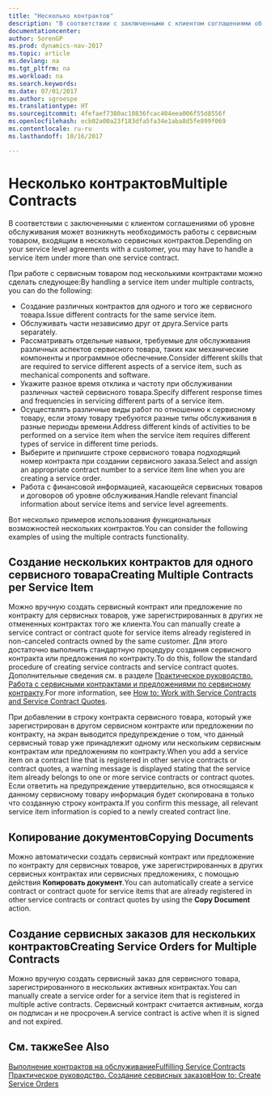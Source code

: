 ```yaml
---
title: "Несколько контрактов"
description: "В соответствии с заключенными с клиентом соглашениями об уровне обслуживания может возникнуть необходимость работы с сервисным товаром, входящим в несколько сервисных контрактов."
documentationcenter: 
author: SorenGP
ms.prod: dynamics-nav-2017
ms.topic: article
ms.devlang: na
ms.tgt_pltfrm: na
ms.workload: na
ms.search.keywords: 
ms.date: 07/01/2017
ms.author: sgroespe
ms.translationtype: HT
ms.sourcegitcommit: 4fefaef7380ac10836fcac404eea006f55d8556f
ms.openlocfilehash: ecb02a00a23f183dfa5fa34e1aba8d5fe899f069
ms.contentlocale: ru-ru
ms.lasthandoff: 10/16/2017

---
```

# <a name="multiple-contracts"></a><span data-ttu-id="38aa9-103">Несколько контрактов</span><span class="sxs-lookup"><span data-stu-id="38aa9-103">Multiple Contracts</span></span>
<span data-ttu-id="38aa9-104">В соответствии с заключенными с клиентом соглашениями об уровне обслуживания может возникнуть необходимость работы с сервисным товаром, входящим в несколько сервисных контрактов.</span><span class="sxs-lookup"><span data-stu-id="38aa9-104">Depending on your service level agreements with a customer, you may have to handle a service item under more than one service contract.</span></span>  
  
<span data-ttu-id="38aa9-105">При работе с сервисным товаром под несколькими контрактами можно сделать следующее:</span><span class="sxs-lookup"><span data-stu-id="38aa9-105">By handling a service item under multiple contracts, you can do the following:</span></span>  
  
* <span data-ttu-id="38aa9-106">Создание различных контрактов для одного и того же сервисного товара.</span><span class="sxs-lookup"><span data-stu-id="38aa9-106">Issue different contracts for the same service item.</span></span>  
* <span data-ttu-id="38aa9-107">Обслуживать части независимо друг от друга.</span><span class="sxs-lookup"><span data-stu-id="38aa9-107">Service parts separately.</span></span>  
* <span data-ttu-id="38aa9-108">Рассматривать отдельные навыки, требуемые для обслуживания различных аспектов сервисного товара, таких как механические компоненты и программное обеспечение.</span><span class="sxs-lookup"><span data-stu-id="38aa9-108">Consider different skills that are required to service different aspects of a service item, such as mechanical components and software.</span></span>  
* <span data-ttu-id="38aa9-109">Укажите разное время отклика и частоту при обслуживании различных частей сервисного товара.</span><span class="sxs-lookup"><span data-stu-id="38aa9-109">Specify different response times and frequencies in servicing different parts of a service item.</span></span>  
* <span data-ttu-id="38aa9-110">Осуществлять различные виды работ по отношению к сервисному товару, если этому товару требуются разные типы обслуживания в разные периоды времени.</span><span class="sxs-lookup"><span data-stu-id="38aa9-110">Address different kinds of activities to be performed on a service item when the service item requires different types of service in different time periods.</span></span>  
* <span data-ttu-id="38aa9-111">Выберите и припишите строке сервисного товара подходящий номер контракта при создании сервисного заказа.</span><span class="sxs-lookup"><span data-stu-id="38aa9-111">Select and assign an appropriate contract number to a service item line when you are creating a service order.</span></span>  
* <span data-ttu-id="38aa9-112">Работа с финансовой информацией, касающейся сервисных товаров и договоров об уровне обслуживания.</span><span class="sxs-lookup"><span data-stu-id="38aa9-112">Handle relevant financial information about service items and service level agreements.</span></span>  
  
<span data-ttu-id="38aa9-113">Вот несколько примеров использования функциональных возможностей нескольких контрактов.</span><span class="sxs-lookup"><span data-stu-id="38aa9-113">You can consider the following examples of using the multiple contracts functionality.</span></span>  
  
## <a name="creating-multiple-contracts-per-service-item"></a><span data-ttu-id="38aa9-114">Создание нескольких контрактов для одного сервисного товара</span><span class="sxs-lookup"><span data-stu-id="38aa9-114">Creating Multiple Contracts per Service Item</span></span>  
<span data-ttu-id="38aa9-115">Можно вручную создать сервисный контракт или предложение по контракту для сервисных товаров, уже зарегистрированных в других не отмененных контрактах того же клиента.</span><span class="sxs-lookup"><span data-stu-id="38aa9-115">You can manually create a service contract or contract quote for service items already registered in non-canceled contracts owned by the same customer.</span></span> <span data-ttu-id="38aa9-116">Для этого достаточно выполнить стандартную процедуру создания сервисного контракта или предложения по контракту.</span><span class="sxs-lookup"><span data-stu-id="38aa9-116">To do this, follow the standard procedure of creating service contracts and service contract quotes.</span></span> <span data-ttu-id="38aa9-117">Дополнительные сведения см. в разделе [Практическое руководство. Работа с сервисными контрактами и предложениями по сервисному контракту](service-how-to-create-service-contracts-and-service-contract-quotes.md).</span><span class="sxs-lookup"><span data-stu-id="38aa9-117">For more information, see [How to: Work with Service Contracts and Service Contract Quotes](service-how-to-create-service-contracts-and-service-contract-quotes.md).</span></span>  
  
<span data-ttu-id="38aa9-118">При добавлении в строку контракта сервисного товара, который уже зарегистрирован в другом сервисном контракте или предложении по контракту, на экран выводится предупреждение о том, что данный сервисный товар уже принадлежит одному или нескольким сервисным контрактам или предложениям по контракту.</span><span class="sxs-lookup"><span data-stu-id="38aa9-118">When you add a service item on a contract line that is registered in other service contracts or contract quotes, a warning message is displayed stating that the service item already belongs to one or more service contracts or contract quotes.</span></span> <span data-ttu-id="38aa9-119">Если ответить на предупреждение утвердительно, вся относящаяся к данному сервисному товару информация будет скопирована в только что созданную строку контракта.</span><span class="sxs-lookup"><span data-stu-id="38aa9-119">If you confirm this message, all relevant service item information is copied to a newly created contract line.</span></span>  
  
## <a name="copying-documents"></a><span data-ttu-id="38aa9-120">Копирование документов</span><span class="sxs-lookup"><span data-stu-id="38aa9-120">Copying Documents</span></span>  
<span data-ttu-id="38aa9-121">Можно автоматически создать сервисный контракт или предложение по контракту для сервисных товаров, уже зарегистрированных в других сервисных контрактах или сервисных предложениях, с помощью действия **Копировать документ**.</span><span class="sxs-lookup"><span data-stu-id="38aa9-121">You can automatically create a service contract or contract quote for service items that are already registered in other service contracts or contract quotes by using the **Copy Document** action.</span></span>  
  
## <a name="creating-service-orders-for-multiple-contracts"></a><span data-ttu-id="38aa9-122">Создание сервисных заказов для нескольких контрактов</span><span class="sxs-lookup"><span data-stu-id="38aa9-122">Creating Service Orders for Multiple Contracts</span></span>  
<span data-ttu-id="38aa9-123">Можно вручную создать сервисный заказ для сервисного товара, зарегистрированного в нескольких активных контрактах.</span><span class="sxs-lookup"><span data-stu-id="38aa9-123">You can manually create a service order for a service item that is registered in multiple active contracts.</span></span> <span data-ttu-id="38aa9-124">Сервисный контракт считается активным, когда он подписан и не просрочен.</span><span class="sxs-lookup"><span data-stu-id="38aa9-124">A service contract is active when it is signed and not expired.</span></span>  
  
## <a name="see-also"></a><span data-ttu-id="38aa9-125">См. также</span><span class="sxs-lookup"><span data-stu-id="38aa9-125">See Also</span></span>  
[<span data-ttu-id="38aa9-126">Выполнение контрактов на обслуживание</span><span class="sxs-lookup"><span data-stu-id="38aa9-126">Fulfilling Service Contracts</span></span>](service-fulfill-service-contracts.md)  
[<span data-ttu-id="38aa9-127">Практическое руководство. Создание сервисных заказов</span><span class="sxs-lookup"><span data-stu-id="38aa9-127">How to: Create Service Orders</span></span>](service-how-to-create-service-orders.md)  

